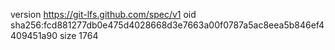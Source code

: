 version https://git-lfs.github.com/spec/v1
oid sha256:fcd881277db0e475d4028668d3e7663a00f0787a5ac8eea5b846ef4409451a90
size 1764
